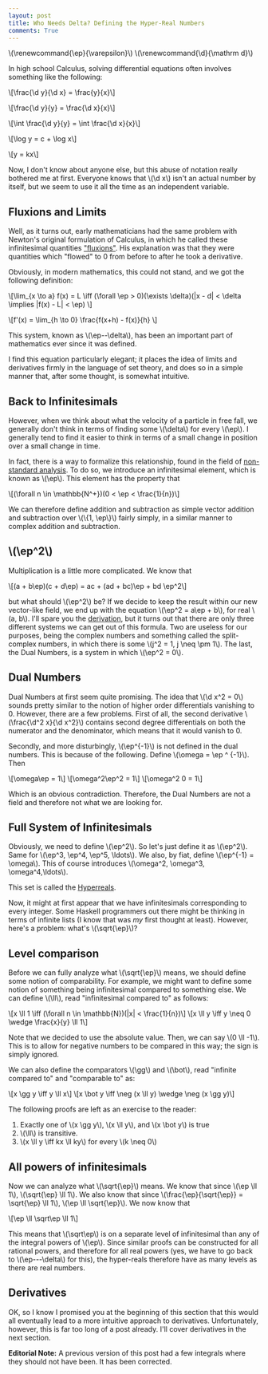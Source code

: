 ```yaml
---
layout: post
title: Who Needs Delta? Defining the Hyper-Real Numbers
comments: True
---
```


\\(\renewcommand{\ep}{\varepsilon}\\)
\\(\renewcommand{\d}{\mathrm d}\\)

In high school Calculus, solving differential equations often involves something like the following:

\\[\frac{\d y}{\d x} = \frac{y}{x}\\]

\\[\frac{\d y}{y} = \frac{\d x}{x}\\]

\\[\int \frac{\d y}{y} = \int \frac{\d x}{x}\\]

\\[\log y = c + \log x\\]

\\[y = kx\\]

Now, I don't know about anyone else, but this abuse of notation really bothered me at first. Everyone knows that \\(\d x\\) isn't an actual number by itself, but we seem to use it all the time as an independent variable.

<!--end excerpt-->

## Fluxions and Limits

Well, as it turns out, early mathematicians had the same problem with Newton's original formulation of Calculus, in which he called these infinitesimal quantities ["fluxions"](https://en.wikipedia.org/wiki/Method_of_Fluxions). His explanation was that they were quantities which "flowed" to 0 from before to after he took a derivative.

Obviously, in modern mathematics, this could not stand, and we got the following definition:

\\[\lim_{x \to a} f(x) = L \iff (\forall \ep > 0)(\exists \delta)(\|x - d\| < \delta \implies \|f(x) - L\| < \ep) \\]

\\[f'(x) = \lim_{h \to 0} \frac{f(x+h) - f(x)}{h} \\]

This system, known as \\(\ep--\delta\\), has been an important part of mathematics ever since it was defined.

I find this equation particularly elegant; it places the idea of limits and derivatives firmly in the language of set theory, and does so in a simple manner that, after some thought, is somewhat intuitive.

## Back to Infinitesimals

However, when we think about what the velocity of a particle in free fall, we generally don't think in terms of finding some \\(\delta\\) for every \\(\ep\\). I generally tend to find it easier to think in terms of a small change in position over a small change in time.

In fact, there is a way to formalize this relationship, found in the field of [non-standard analysis](https://en.wikipedia.org/wiki/Non-standard_analysis). To do so, we introduce an infinitesimal element, which is known as \\(\ep\\). This element has the property that

\\[(\forall n \in \mathbb{N^+})(0 < \ep < \frac{1}{n})\\]

We can therefore define addition and subtraction as simple vector addition and subtraction over \\(\\{1, \ep\\}\\) fairly simply, in a similar manner to complex addition and subtraction.

## \\(\ep^2\\)
Multiplication is a little more complicated. We know that

\\[(a + b\ep)(c + d\ep) = ac + (ad + bc)\ep + bd \ep^2\\]

but what should \\(\ep^2\\) be? If we decide to keep the result within our new vector-like field, we end up with the equation \\(\ep^2 = a\ep + b\\), for real \\(a, b\\). I'll spare you the [derivation](https://en.wikipedia.org/wiki/Hypercomplex_number#Two-dimensional_real_algebras), but it turns out that there are only three different systems we can get out of this formula. Two are useless for our purposes, being the complex numbers and something called the split-complex numbers, in which there is some \\(j^2 = 1, j \neq \pm 1\\). The last, the Dual Numbers, is a system in which \\(\ep^2 = 0\\).


## Dual Numbers

Dual Numbers at first seem quite promising. The idea that \\(\d x^2 = 0\\) sounds pretty similar to the notion of higher order differentials vanishing to 0. However, there are a few problems. First of all, the second derivative \\(\frac{\d^2 x}{\d x^2}\\) contains second degree differentials on both the numerator and the denominator, which means that it would vanish to 0.

Secondly, and more disturbingly, \\(\ep^{-1}\\) is not defined in the dual numbers. This is because of the following. Define \\(\omega = \ep ^ {-1}\\). Then

\\[\omega\ep = 1\\]
\\[\omega^2\ep^2 = 1\\]
\\[\omega^2 0 = 1\\]

Which is an obvious contradiction. Therefore, the Dual Numbers are not a field and therefore not what we are looking for.

## Full System of Infinitesimals

Obviously, we need to define \\(\ep^2\\). So let's just define it as \\(\ep^2\\). Same for \\(\ep^3, \ep^4, \ep^5, \ldots\\). We also, by fiat, define \\(\ep^{-1} = \omega\\). This of course introduces \\(\omega^2, \omega^3, \omega^4,\ldots\\).

This set is called the [Hyperreals](https://en.wikipedia.org/wiki/Hyperreal_number).

Now, it might at first appear that we have infinitesimals corresponding to every integer. Some Haskell programmers out there might be thinking in terms of infinite lists (I know that was _my_ first thought at least). However, here's a problem: what's \\(\sqrt{\ep}\\)?

## Level comparison

Before we can fully analyze what \\(\sqrt{\ep}\\) means, we should define some notion of comparability. For example, we might want to define some notion of something being infinitesimal compared to something else. We can define \\(\ll\\), read "infinitesimal compared to" as follows:

\\[x \ll 1 \iff (\forall n \in \mathbb{N})(|x| < \frac{1}{n})\\]
\\[x \ll y \iff y \neq 0 \wedge \frac{x}{y} \ll 1\\]

Note that we decided to use the absolute value. Then, we can say \\(0 \ll -1\\). This is to allow for negative numbers to be compared in this way; the sign is simply ignored.

We can also define the comparators \\(\gg\\) and \\(\bot\\), read "infinite compared to" and "comparable to" as:

\\[x \\gg y \iff y \\ll x\\]
\\[x \bot y \iff \neg (x \ll y) \wedge \neg (x \gg y)\\]

The following proofs are left as an exercise to the reader:

1. Exactly one of \\(x \gg y\\), \\(x \ll y\\), and \\(x \bot y\\) is true
2. \\(\ll\\) is transitive.
3. \\(x \ll y \iff kx \ll ky\\) for every \\(k \neq 0\\)

## All powers of infinitesimals

Now we can analyze what \\(\sqrt{\ep}\\) means. We know that since \\(\ep \ll 1\\), \\(\\sqrt{\ep} \ll 1\\). We also know that since \\(\frac{\ep}{\sqrt{\ep}} = \sqrt{\ep} \ll 1\\), \\(\ep \ll \sqrt{\ep}\\). We now know that

\\[\ep \ll \sqrt\ep \ll 1\\]

This means that \\(\sqrt\ep\\) is on a separate level of infinitesimal than any of the integral powers of \\(\ep\\). Since similar proofs can be constructed for all rational powers, and therefore for all real powers (yes, we have to go back to \\(\ep---\delta\\) for this), the hyper-reals therefore have as many levels as there are real numbers.

## Derivatives

OK, so I know I promised you at the beginning of this section that this would all eventually lead to a more intuitive approach to derivatives. Unfortunately, however, this is far too long of a post already. I'll cover derivatives in the next section.


**Editorial Note:** A previous version of this post had a few integrals where they should not have been. It has been corrected.
